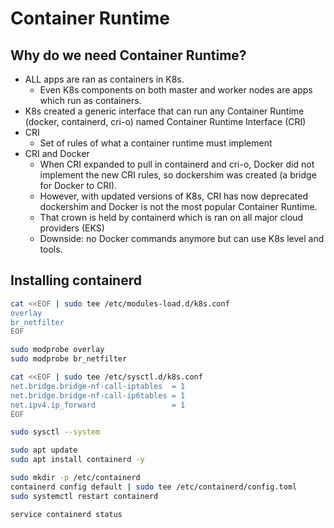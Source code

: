 # Container Runtime

## Why do we need Container Runtime?

- ALL apps are ran as containers in K8s.
  - Even K8s components on both master and worker nodes are apps which run as containers.
- K8s created a generic interface that can run any Container Runtime (docker, containerd, cri-o) named Container Runtime Interface (CRI)
- CRI
  - Set of rules of what a container runtime must implement
- CRI and Docker
  - When CRI expanded to pull in containerd and cri-o, Docker did not implement the new CRI rules, so dockershim was created (a bridge for Docker to CRI).
  - However, with updated versions of K8s, CRI has now deprecated dockershim and Docker is not the most popular Container Runtime.
  - That crown is held by containerd which is ran on all major cloud providers (EKS)
  - Downside: no Docker commands anymore but can use K8s level and tools.

## Installing containerd

```bash
cat <<EOF | sudo tee /etc/modules-load.d/k8s.conf
overlay
br_netfilter
EOF

sudo modprobe overlay
sudo modprobe br_netfilter

cat <<EOF | sudo tee /etc/sysctl.d/k8s.conf
net.bridge.bridge-nf-call-iptables  = 1
net.bridge.bridge-nf-call-ip6tables = 1
net.ipv4.ip_forward                 = 1
EOF

sudo sysctl --system

sudo apt update
sudo apt install containerd -y

sudo mkdir -p /etc/containerd
containerd config default | sudo tee /etc/containerd/config.toml
sudo systemctl restart containerd

service containerd status
```